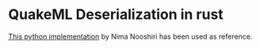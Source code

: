 # QuakeML Deserialization in rust

[This python implementation](https://git.gfz-potsdam.de/nooshiri/pyquakeml/-/blob/master/src/pyquakeml.py)
by Nima Nooshiri has been used as reference.
